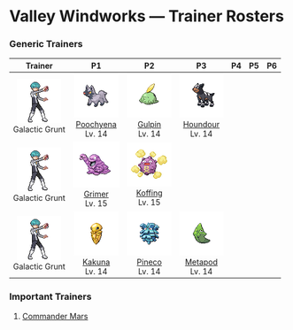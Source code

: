 # Valley Windworks — Trainer Rosters

### Generic Trainers

| Trainer | P1 | P2 | P3 | P4 | P5 | P6 |
|:-------:|:--:|:--:|:--:|:--:|:--:|:--:|
| ![Galactic Grunt](../../assets/trainers/galactic_grunt.png "Galactic Grunt")<br>Galactic Grunt | ![Poochyena](../../assets/sprites/poochyena/front.gif "Poochyena: A Pokémon with a persistent nature, it chases its chosen prey until the prey becomes exhausted.")<br>[Poochyena](../../pokemon/poochyena.md/)<br>Lv. 14 | ![Gulpin](../../assets/sprites/gulpin/front.gif "Gulpin: Almost all its body is its stomach. Its harsh digestive juices quickly dissolve anything it swallows.")<br>[Gulpin](../../pokemon/gulpin.md/)<br>Lv. 14 | ![Houndour](../../assets/sprites/houndour/front.gif "Houndour: It is smart enough to hunt in packs. It uses a variety of cries for communicating with others.")<br>[Houndour](../../pokemon/houndour.md/)<br>Lv. 14 |
| ![Galactic Grunt](../../assets/trainers/galactic_grunt.png "Galactic Grunt")<br>Galactic Grunt | ![Grimer](../../assets/sprites/grimer/front.gif "Grimer: It was born when sludge in a dirty stream was exposed to the moon’s X-rays. It appears among filth.")<br>[Grimer](../../pokemon/grimer.md/)<br>Lv. 15 | ![Koffing](../../assets/sprites/koffing/front.gif "Koffing: Lighter-than-air gases in its body keep it aloft. The gases not only smell, they are also explosive.")<br>[Koffing](../../pokemon/koffing.md/)<br>Lv. 15 |
| ![Galactic Grunt](../../assets/trainers/galactic_grunt.png "Galactic Grunt")<br>Galactic Grunt | ![Kakuna](../../assets/sprites/kakuna/front.gif "Kakuna: While awaiting evolution, it hides from predators under leaves and in nooks of branches.")<br>[Kakuna](../../pokemon/kakuna.md/)<br>Lv. 14 | ![Pineco](../../assets/sprites/pineco/front.gif "Pineco: It looks just like a pinecone. Its shell protects it from bird Pokémon that peck it by mistake.")<br>[Pineco](../../pokemon/pineco.md/)<br>Lv. 14 | ![Metapod](../../assets/sprites/metapod/front.gif "Metapod: A steel-hard shell protects its tender body. It quietly endures hardships while awaiting evolution.")<br>[Metapod](../../pokemon/metapod.md/)<br>Lv. 14 |


### Important Trainers

1. [Commander Mars](important_trainers.md#commander-mars)
